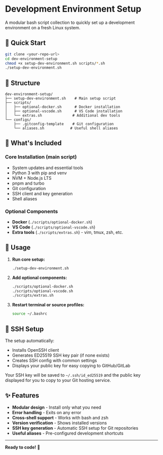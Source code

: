 # Development Environment Setup

A modular bash script collection to quickly set up a development environment on a fresh Linux system.

## 🚀 Quick Start

```bash
git clone <your-repo-url>
cd dev-environment-setup
chmod +x setup-dev-environment.sh scripts/*.sh
./setup-dev-environment.sh
```

## 📁 Structure

```
dev-environment-setup/
├── setup-dev-environment.sh    # Main setup script
├── scripts/
│   ├── optional-docker.sh      # Docker installation
│   ├── optional-vscode.sh      # VS Code installation
│   └── extras.sh              # Additional dev tools
└── configs/
    ├── .gitconfig-template    # Git configuration
    └── aliases.sh            # Useful shell aliases
```

## 🔧 What's Included

### Core Installation (main script)
- System updates and essential tools
- Python 3 with pip and venv
- NVM + Node.js LTS
- pnpm and turbo
- Git configuration
- SSH client and key generation
- Shell aliases

### Optional Components
- **Docker** (`./scripts/optional-docker.sh`)
- **VS Code** (`./scripts/optional-vscode.sh`) 
- **Extra tools** (`./scripts/extras.sh`) - vim, tmux, zsh, etc.

## 🎯 Usage

1. **Run core setup:**
   ```bash
   ./setup-dev-environment.sh
   ```

2. **Add optional components:**
   ```bash
   ./scripts/optional-docker.sh
   ./scripts/optional-vscode.sh
   ./scripts/extras.sh
   ```

3. **Restart terminal or source profiles:**
   ```bash
   source ~/.bashrc
   ```

## 🔐 SSH Setup

The setup automatically:
- Installs OpenSSH client
- Generates ED25519 SSH key pair (if none exists)
- Creates SSH config with common settings
- Displays your public key for easy copying to GitHub/GitLab

Your SSH key will be saved to `~/.ssh/id_ed25519` and the public key displayed for you to copy to your Git hosting service.


## ✨ Features

- **Modular design** - Install only what you need
- **Error handling** - Exits on any error
- **Cross-shell support** - Works with bash and zsh
- **Version verification** - Shows installed versions
- **SSH key generation** - Automatic SSH setup for Git repositories
- **Useful aliases** - Pre-configured development shortcuts

---

**Ready to code!** 🚀
